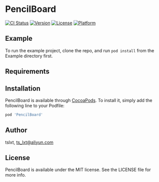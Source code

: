 # PencilBoard

[![CI Status](https://img.shields.io/travis/tslxt/PencilBoard.svg?style=flat)](https://travis-ci.org/tslxt/PencilBoard)
[![Version](https://img.shields.io/cocoapods/v/PencilBoard.svg?style=flat)](https://cocoapods.org/pods/PencilBoard)
[![License](https://img.shields.io/cocoapods/l/PencilBoard.svg?style=flat)](https://cocoapods.org/pods/PencilBoard)
[![Platform](https://img.shields.io/cocoapods/p/PencilBoard.svg?style=flat)](https://cocoapods.org/pods/PencilBoard)

## Example

To run the example project, clone the repo, and run `pod install` from the Example directory first.

## Requirements

## Installation

PencilBoard is available through [CocoaPods](https://cocoapods.org). To install
it, simply add the following line to your Podfile:

```ruby
pod 'PencilBoard'
```

## Author

tslxt, ts_lxt@aliyun.com

## License

PencilBoard is available under the MIT license. See the LICENSE file for more info.
